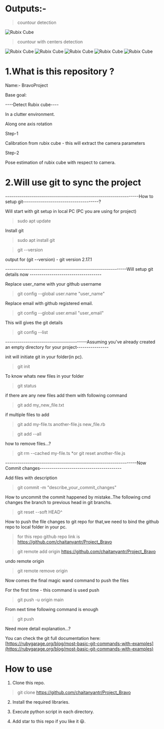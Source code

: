 
# Outputs:- 

> countour detection

![Rubix Cube ](rubix.png)

> countour with centers detection

![Rubix Cube ](countour_area/rubix_center.jpg)
![Rubix Cube ](readme_media/4.png)
![Rubix Cube ](readme_media/5.png)
![Rubix Cube ](readme_media/6.png)
![Rubix Cube ](readme_media/7.png)

# 1.What is this repository ?

Name:- BravoProject 

Base goal:

----Detect Rubix cube----

In a clutter environment.

Along one axis rotation 

Step-1

Calibration from rubix cube - this will extract the camera parameters

Step-2

Pose estimation of rubix cube with respect to camera.

# 2.Will use git to sync the project

-------------------------------------------------------------------How to setup git--------------------------------------?

Will start with git setup in local PC (PC you are using for project)

> sudo apt update

Install git

> sudo apt install git

> git --version

output for (git --version) - git version 2.17.1

-------------------------------------------------------------Will setup git details now ------------------------------------

Replace user_name with your github username

> git config --global user.name "user_name"

Replace email with github registered email.

> git config --global user.email "user_email"

This will gives the git details

> git config --list

-----------------------------------------Assuming you've already created an empty directory for your project----------------

init will initiate git in your folder(in pc).

> git init

To know whats new files in your folder

> git status

if there are any new files add them with following command

> git add my_new_file.txt

if multiple files to add

> git add my-file.ts another-file.js new_file.rb

> git add --all

how to remove files...?

> git rm --cached my-file.ts
*or
> git reset another-file.js

------------------------------------------------------------------Now Commit changes-----------------------------------------

Add files with description

> git commit -m "describe_your_commit_changes"

How to uncommit the commit happened by mistake..The following cmd changes the branch to previous head in git branchs.

> git reset --soft HEAD^

How to push the file changes to git repo for that,we need to bind the github repo to local folder in your pc.

> for this repo github repo link is https://github.com/chaitanyantr/Project_Bravo

> git remote add origin https://github.com/chaitanyantr/Project_Bravo

undo remote origin
> git remote remove origin

Now comes the final magic wand command to push the files

For the first time - this command is used push 

> git push -u origin main

From next time following command is enough

> git push


Need more detail explanation...?

You can check the git full documentation here: [https://rubygarage.org/blog/most-basic-git-commands-with-examples](https://rubygarage.org/blog/most-basic-git-commands-with-examples)

# How to use 

1. Clone this repo.

> git clone https://github.com/chaitanyantr/Project_Bravo

2. Install the required libraries.

3. Execute python script in each directory.

4. Add star to this repo if you like it :smiley:. 
